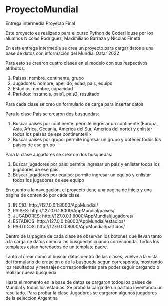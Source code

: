 # ProyectoMundial
Entrega intermedia Proyecto Final
<p>Este proyecto es realizado para el curso Python de CoderHouse por los alumnos Nicolas Rodriguez, Maximiliano Barraza y Nicolas Finetti <p/>
<p>En esta entrega intermedia se crea un proyecto para cargar datos a una base de datos con información del Mundial Qatar 2022 <p/>
<p>Para esto se crearon cuatro clases en el modelo con sus respectivos atributos:<p/>
<ol>
  <li>Paises: nombre, continente, grupo</li>
  <li>Jugadores: nombre, apellido, edad, pais, equipo</li>
  <li>Estadios: nombre, capacidad</li>
  <li>Partidos: instancia, pais1, pais2, resultado</li>
</ol>

<p>Para cada clase se creo un formulario de carga para insertar datos <p/>
<p>Para la clase Pais se crearon dos busquedas: <p/>
<ol>
  <li>Buscar paises por continente: permite ingresar un continente (Europa, Asia, Africa, Oceania, America del Sur, America del norte) y enlistar todos los paises de ese continente/li>
  <li>Buscar paises por grupo: permite ingresar un grupo y obtener todos los paises de ese grupo</li>
 </ol>
<p> Para la clase Jugadores se crearon dos busquedas: <p/>
<ol>
  <li>Buscar jugadores por pais: permite ingresar un pais y enlistar todos los jugadores de ese pais</li>
  <li>Buscar jugadores por equipo: permite ingresar un equipo y enlistar todos los jugadores de ese equipo</li>
 </ol>
<p>En cuanto a la navegacion, el proyecto tiene una pagina de inicio y una pagina de contenido por cada clase.<p/>
<ol>
  <li>INICIO: http://127.0.0.1:8000/AppMundial/ </li>
  <li>PAISES: http://127.0.0.1:8000/AppMundial/paises/ </li>
  <li>JUGADORES: http://127.0.0.1:8000/AppMundial/jugadores/ </li>
  <li>ESTADIOS: http://127.0.0.1:8000/AppMundial/estadios/ </li>
  <li>PARTIDOS: http://127.0.0.1:8000/AppMundial/partidos/ </li>
 </ol>

<p>Dentro de la pagina de cada clase se observan los botones que llevan tanto a la carga de datos como a las busquedas cuando corresponda. Todos los templates estan heredados de un template padre. <p/>
<p>Tanto al crear como al buscar datos dentro de las clases, vuelve a la vista del formulario de creacion o de la busqueda segun corresponda, mostrando los resultados y mensajes correspondientes para poder seguir cargando o realizar nueva busqueda <p/>
<p> Hasta el momento en la base de datos se cargaron todos los paises del Mundial y todos los estadios. Se probó la carga de un partido inventando un resultado. Para probar la clase Jugadores se cargaron algunos jugadores de la seleccion Argentina <p/>

